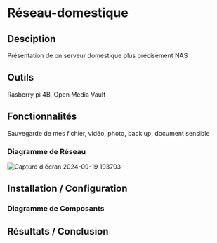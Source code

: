 # Réseau-domestique

## Desciption
Présentation de on serveur domestique plus précisement NAS

## Outils
Rasberry pi 4B, Open Media Vault

## Fonctionnalités
Sauvegarde de mes fichier, vidéo, photo, back up, document sensible

### Diagramme de Réseau
![Capture d'écran 2024-09-19 193703](https://github.com/user-attachments/assets/3e5ccb10-7777-471f-aef1-36d6f6ddcbf9)

## Installation / Configuration


### Diagramme de Composants


## Résultats / Conclusion

